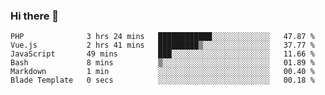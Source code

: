 ### Hi there 👋

<!--START_SECTION:waka-->

```text
PHP              3 hrs 24 mins   ████████████░░░░░░░░░░░░░   47.87 %
Vue.js           2 hrs 41 mins   █████████▒░░░░░░░░░░░░░░░   37.77 %
JavaScript       49 mins         ███░░░░░░░░░░░░░░░░░░░░░░   11.66 %
Bash             8 mins          ▒░░░░░░░░░░░░░░░░░░░░░░░░   01.89 %
Markdown         1 min           ░░░░░░░░░░░░░░░░░░░░░░░░░   00.40 %
Blade Template   0 secs          ░░░░░░░░░░░░░░░░░░░░░░░░░   00.18 %
```

<!--END_SECTION:waka-->

<!--
**Jonas-VanHaeken/Jonas-VanHaeken** is a ✨ _special_ ✨ repository because its `README.md` (this file) appears on your GitHub profile.

Here are some ideas to get you started:

- 🔭 I’m currently working on ...
- 🌱 I’m currently learning ...
- 👯 I’m looking to collaborate on ...
- 🤔 I’m looking for help with ...
- 💬 Ask me about ...
- 📫 How to reach me: ...
- 😄 Pronouns: ...
- ⚡ Fun fact: ...
-->
